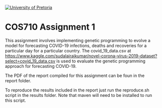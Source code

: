 [![University of Pretoria](https://www.up.ac.za/themes/up2.0/images/horizontal-logo.png)]()

# COS710 Assignment 1

This assignment involves implementing genetic programming to evolve a model for forecasting COVID-19 infections, deaths 
and recoveries for a particular day for a particular country. The covid_19_data.csv at https://www.kaggle.com/sudalairajkumar/novel-corona-virus-2019-dataset?select=covid_19_data.csv
is used to evaluate the genetic programming approach for forecasting COVID-19.

The PDF of the report compiled for this assignment can be foun in the report folder.

To reproduce the results included in the report just run the reproduce.sh script in the results folder. Note that maven will need to be installed to run this script.